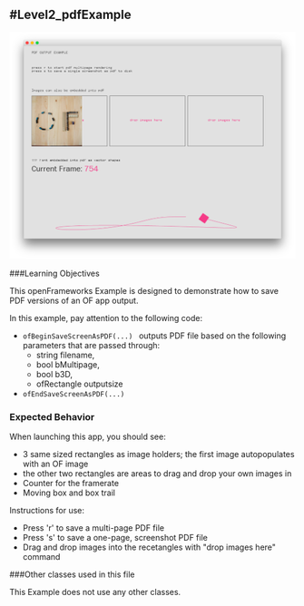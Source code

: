 #Level2_pdfExample
--
![Screenshot of Example](pdfExample.png)

###Learning Objectives

This openFrameworks Example is designed to demonstrate how to save PDF versions of an OF app output.  

In this example, pay attention to the following code:

* ```ofBeginSaveScreenAsPDF(...) ``` outputs PDF file based on the following parameters that are passed through: 
  * string filename, 
  * bool bMultipage, 
  * bool b3D, 
  * ofRectangle outputsize
* ```ofEndSaveScreenAsPDF(...) ```


### Expected Behavior

When launching this app, you should see:

* 3 same sized rectangles as image holders; the first image autopopulates with an OF image
* the other two rectangles are areas to drag and drop your own images in
* Counter for the framerate
* Moving box and box trail

Instructions for use:

* Press 'r' to save a multi-page PDF file
* Press 's' to save a one-page, screenshot PDF file
* Drag and drop images into the recetangles with "drop images here" command 


###Other classes used in this file

This Example does not use any other classes. 
